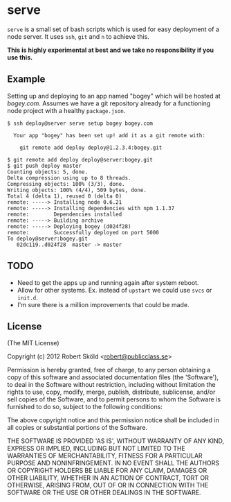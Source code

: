 serve
=====

`serve` is a small set of bash scripts which is used for easy deployment of a node server. It uses `ssh`, `git` and `n` to achieve this.

**This is highly experimental at best and we take no responsibility if you use this.**

## Example
 
Setting up and deploying to an app named "bogey" which will be hosted at _bogey.com_. Assumes we have a git repository already for a functioning node project with a healthy `package.json`.

```
$ ssh deploy@server serve setup bogey bogey.com

  Your app "bogey" has been set up! add it as a git remote with:
    
    git remote add deploy deploy@1.2.3.4:bogey.git

$ git remote add deploy deploy@server:bogey.git
$ git push deploy master
Counting objects: 5, done.
Delta compression using up to 8 threads.
Compressing objects: 100% (3/3), done.
Writing objects: 100% (4/4), 509 bytes, done.
Total 4 (delta 1), reused 0 (delta 0)
remote: -----> Installing node 0.6.21
remote: -----> Installing dependencies with npm 1.1.37
remote:        Dependencies installed
remote: -----> Building archive
remote: -----> Deploying bogey (d024f28)
remote:        Successfully deployed on port 5000
To deploy@server:bogey.git
   02dc119..d024f28  master -> master

```

## TODO
  
* Need to get the apps up and running again after system reboot.
* Allow for other systems. Ex. instead of `upstart` we could use `svcs` or `init.d`.
* I'm sure there is a million improvements that could be made. 


## License 

(The MIT License)

Copyright (c) 2012 Robert Sk&ouml;ld &lt;robert@publicclass.se&gt;

Permission is hereby granted, free of charge, to any person obtaining
a copy of this software and associated documentation files (the
'Software'), to deal in the Software without restriction, including
without limitation the rights to use, copy, modify, merge, publish,
distribute, sublicense, and/or sell copies of the Software, and to
permit persons to whom the Software is furnished to do so, subject to
the following conditions:

The above copyright notice and this permission notice shall be
included in all copies or substantial portions of the Software.

THE SOFTWARE IS PROVIDED 'AS IS', WITHOUT WARRANTY OF ANY KIND,
EXPRESS OR IMPLIED, INCLUDING BUT NOT LIMITED TO THE WARRANTIES OF
MERCHANTABILITY, FITNESS FOR A PARTICULAR PURPOSE AND NONINFRINGEMENT.
IN NO EVENT SHALL THE AUTHORS OR COPYRIGHT HOLDERS BE LIABLE FOR ANY
CLAIM, DAMAGES OR OTHER LIABILITY, WHETHER IN AN ACTION OF CONTRACT,
TORT OR OTHERWISE, ARISING FROM, OUT OF OR IN CONNECTION WITH THE
SOFTWARE OR THE USE OR OTHER DEALINGS IN THE SOFTWARE.
